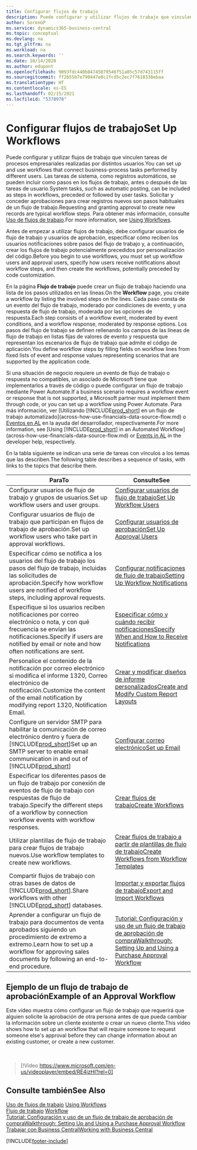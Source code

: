 ```yaml
---
title: Configurar flujos de trabajo
description: Puede configurar y utilizar flujos de trabajo que vinculen tareas de procesos empresariales realizadas por distintos usuarios. Conozca los diferentes pasos que debe seguir.
author: SorenGP
ms.service: dynamics365-business-central
ms.topic: conceptual
ms.devlang: na
ms.tgt_pltfrm: na
ms.workload: na
ms.search.keywords: ''
ms.date: 10/14/2020
ms.author: edupont
ms.openlocfilehash: 9093fdc440b84745079546f51a05c57d743115ff
ms.sourcegitcommit: ff2b55b7e790447e0c1fcd5c2ec7f7610338ebaa
ms.translationtype: HT
ms.contentlocale: es-ES
ms.lasthandoff: 02/15/2021
ms.locfileid: "5378978"
---
```

# <a name="set-up-workflows"></a><span data-ttu-id="b9b5f-104">Configurar flujos de trabajo</span><span class="sxs-lookup"><span data-stu-id="b9b5f-104">Set Up Workflows</span></span>

<span data-ttu-id="b9b5f-105">Puede configurar y utilizar flujos de trabajo que vinculen tareas de procesos empresariales realizadas por distintos usuarios.</span><span class="sxs-lookup"><span data-stu-id="b9b5f-105">You can set up and use workflows that connect business-process tasks performed by different users.</span></span> <span data-ttu-id="b9b5f-106">Las tareas de sistema, como registros automáticos, se pueden incluir como pasos en los flujos de trabajo, antes o después de las tareas de usuario.</span><span class="sxs-lookup"><span data-stu-id="b9b5f-106">System tasks, such as automatic posting, can be included as steps in workflows, preceded or followed by user tasks.</span></span> <span data-ttu-id="b9b5f-107">Solicitar y conceder aprobaciones para crear registros nuevos son pasos habituales de un flujo de trabajo.</span><span class="sxs-lookup"><span data-stu-id="b9b5f-107">Requesting and granting approval to create new records are typical workflow steps.</span></span> <span data-ttu-id="b9b5f-108">Para obtener más información, consulte [Uso de flujos de trabajo](across-use-workflows.md).</span><span class="sxs-lookup"><span data-stu-id="b9b5f-108">For more information, see [Using Workflows](across-use-workflows.md).</span></span>  

 <span data-ttu-id="b9b5f-109">Antes de empezar a utilizar flujos de trabajo, debe configurar usuarios de flujo de trabajo y usuarios de aprobación, especificar cómo reciben los usuarios notificaciones sobre pasos del flujo de trabajo y, a continuación, crear los flujos de trabajo potencialmente precedidos por personalización del código.</span><span class="sxs-lookup"><span data-stu-id="b9b5f-109">Before you begin to use workflows, you must set up workflow users and approval users, specify how users receive notifications about workflow steps, and then create the workflows, potentially preceded by code customization.</span></span>  

 <span data-ttu-id="b9b5f-110">En la página **Flujo de trabajo** puede crear un flujo de trabajo haciendo una lista de los pasos utilizados en las líneas.</span><span class="sxs-lookup"><span data-stu-id="b9b5f-110">On the **Workflow** page, you create a workflow by listing the involved steps on the lines.</span></span> <span data-ttu-id="b9b5f-111">Cada paso consta de un evento del flujo de trabajo, moderado por condiciones de evento, y una respuesta de flujo de trabajo, moderada por las opciones de respuesta.</span><span class="sxs-lookup"><span data-stu-id="b9b5f-111">Each step consists of a workflow event, moderated by event conditions, and a workflow response, moderated by response options.</span></span> <span data-ttu-id="b9b5f-112">Los pasos del flujo de trabajo se definen rellenando los campos de las líneas de flujo de trabajo en listas fijas de valores de evento y respuesta que representan los escenarios de flujo de trabajo que admite el código de aplicación.</span><span class="sxs-lookup"><span data-stu-id="b9b5f-112">You define workflow steps by filling fields on workflow lines from fixed lists of event and response values representing scenarios that are supported by the application code.</span></span>  

 <span data-ttu-id="b9b5f-113">Si una situación de negocio requiere un evento de flujo de trabajo o respuesta no compatibles, un asociado de Microsoft tiene que implementarlos a través de código o puede configurar un flujo de trabajo mediante Power Automate.</span><span class="sxs-lookup"><span data-stu-id="b9b5f-113">If a business scenario requires a workflow event or response that is not supported, a Microsoft partner must implement them through code, or you can set up a workflow using Power Automate.</span></span> <span data-ttu-id="b9b5f-114">Para más información, ver [Utilizando [!INCLUDE[prod_short](includes/prod_short.md)] en un flujo de trabajo automatizado](across-how-use-financials-data-source-flow.md) o [Eventos en AL](/dynamics365/business-central/dev-itpro/developer/devenv-events-in-al) en la ayuda del desarrollador, respectivamente.</span><span class="sxs-lookup"><span data-stu-id="b9b5f-114">For more information, see [Using [!INCLUDE[prod_short](includes/prod_short.md)] in an Automated Workflow](across-how-use-financials-data-source-flow.md) or [Events in AL](/dynamics365/business-central/dev-itpro/developer/devenv-events-in-al) in the developer help, respectively.</span></span>

 <span data-ttu-id="b9b5f-115">En la tabla siguiente se indican una serie de tareas con vínculos a los temas que las describen.</span><span class="sxs-lookup"><span data-stu-id="b9b5f-115">The following table describes a sequence of tasks, with links to the topics that describe them.</span></span>  

|<span data-ttu-id="b9b5f-116">**Para**</span><span class="sxs-lookup"><span data-stu-id="b9b5f-116">**To**</span></span>|<span data-ttu-id="b9b5f-117">**Consulte**</span><span class="sxs-lookup"><span data-stu-id="b9b5f-117">**See**</span></span>|  
|------------|-------------|  
|<span data-ttu-id="b9b5f-118">Configurar usuarios de flujo de trabajo y grupos de usuarios.</span><span class="sxs-lookup"><span data-stu-id="b9b5f-118">Set up workflow users and user groups.</span></span>|[<span data-ttu-id="b9b5f-119">Configurar usuarios de flujo de trabajo</span><span class="sxs-lookup"><span data-stu-id="b9b5f-119">Set Up Workflow Users</span></span>](across-how-to-set-up-workflow-users.md)|  
|<span data-ttu-id="b9b5f-120">Configurar usuarios de flujo de trabajo que participan en flujos de trabajo de aprobación.</span><span class="sxs-lookup"><span data-stu-id="b9b5f-120">Set up workflow users who take part in approval workflows.</span></span>|[<span data-ttu-id="b9b5f-121">Configurar usuarios de aprobación</span><span class="sxs-lookup"><span data-stu-id="b9b5f-121">Set Up Approval Users</span></span>](across-how-to-set-up-approval-users.md)|  
|<span data-ttu-id="b9b5f-122">Especificar cómo se notifica a los usuarios del flujo de trabajo los pasos del flujo de trabajo, incluidas las solicitudes de aprobación.</span><span class="sxs-lookup"><span data-stu-id="b9b5f-122">Specify how workflow users are notified of workflow steps, including approval requests.</span></span>|[<span data-ttu-id="b9b5f-123">Configurar notificaciones de flujo de trabajo</span><span class="sxs-lookup"><span data-stu-id="b9b5f-123">Setting Up Workflow Notifications</span></span>](across-setting-up-workflow-notifications.md)|  
|<span data-ttu-id="b9b5f-124">Especifique si los usuarios reciben notificaciones por correo electrónico o nota, y con qué frecuencia se envían las notificaciones.</span><span class="sxs-lookup"><span data-stu-id="b9b5f-124">Specify if users are notified by email or note and how often notifications are sent.</span></span>|[<span data-ttu-id="b9b5f-125">Especificar cómo y cuándo recibir notificaciones</span><span class="sxs-lookup"><span data-stu-id="b9b5f-125">Specify When and How to Receive Notifications</span></span>](across-how-to-specify-when-and-how-to-receive-notifications.md)|  
|<span data-ttu-id="b9b5f-126">Personalice el contenido de la notificación por correo electrónico si modifica el informe 1320, Correo electrónico de notificación.</span><span class="sxs-lookup"><span data-stu-id="b9b5f-126">Customize the content of the email notification by modifying report 1320, Notification Email.</span></span>|[<span data-ttu-id="b9b5f-127">Crear y modificar diseños de informe personalizados</span><span class="sxs-lookup"><span data-stu-id="b9b5f-127">Create and Modify Custom Report Layouts</span></span>](ui-how-create-custom-report-layout.md)|  
|<span data-ttu-id="b9b5f-128">Configure un servidor SMTP para habilitar la comunicación de correo electrónico dentro y fuera de [!INCLUDE[prod_short](includes/prod_short.md)]</span><span class="sxs-lookup"><span data-stu-id="b9b5f-128">Set up an SMTP server to enable email communication in and out of [!INCLUDE[prod_short](includes/prod_short.md)]</span></span>|[<span data-ttu-id="b9b5f-129">Configurar correo electrónico</span><span class="sxs-lookup"><span data-stu-id="b9b5f-129">Set up Email</span></span>](admin-how-setup-email.md)|
|<span data-ttu-id="b9b5f-130">Especificar los diferentes pasos de un flujo de trabajo por conexión de eventos de flujo de trabajo con respuestas de flujo de trabajo.</span><span class="sxs-lookup"><span data-stu-id="b9b5f-130">Specify the different steps of a workflow by connection workflow events with workflow responses.</span></span>|[<span data-ttu-id="b9b5f-131">Crear flujos de trabajo</span><span class="sxs-lookup"><span data-stu-id="b9b5f-131">Create Workflows</span></span>](across-how-to-create-workflows.md)|  
|<span data-ttu-id="b9b5f-132">Utilizar plantillas de flujo de trabajo para crear flujos de trabajo nuevos.</span><span class="sxs-lookup"><span data-stu-id="b9b5f-132">Use workflow templates to create new workflows.</span></span>|[<span data-ttu-id="b9b5f-133">Crear flujos de trabajo a partir de plantillas de flujo de trabajo</span><span class="sxs-lookup"><span data-stu-id="b9b5f-133">Create Workflows from Workflow Templates</span></span>](across-how-to-create-workflows-from-workflow-templates.md)|  
|<span data-ttu-id="b9b5f-134">Compartir flujos de trabajo con otras bases de datos de [!INCLUDE[prod_short](includes/prod_short.md)].</span><span class="sxs-lookup"><span data-stu-id="b9b5f-134">Share workflows with other [!INCLUDE[prod_short](includes/prod_short.md)] databases.</span></span>|[<span data-ttu-id="b9b5f-135">Importar y exportar flujos de trabajo</span><span class="sxs-lookup"><span data-stu-id="b9b5f-135">Export and Import Workflows</span></span>](across-how-to-export-and-import-workflows.md)|  
|<span data-ttu-id="b9b5f-136">Aprender a configurar un flujo de trabajo para documentos de venta aprobados siguiendo un procedimiento de extremo a extremo.</span><span class="sxs-lookup"><span data-stu-id="b9b5f-136">Learn how to set up a workflow for approving sales documents by following an end-to-end procedure.</span></span>|[<span data-ttu-id="b9b5f-137">Tutorial: Configuración y uso de un flujo de trabajo de aprobación de compra</span><span class="sxs-lookup"><span data-stu-id="b9b5f-137">Walkthrough: Setting Up and Using a Purchase Approval Workflow</span></span>](walkthrough-setting-up-and-using-a-purchase-approval-workflow.md)|  

## <a name="example-of-an-approval-workflow"></a><span data-ttu-id="b9b5f-138">Ejemplo de un flujo de trabajo de aprobación</span><span class="sxs-lookup"><span data-stu-id="b9b5f-138">Example of an Approval Workflow</span></span>
<span data-ttu-id="b9b5f-139">Este video muestra cómo configurar un flujo de trabajo que requerirá que alguien solicite la aprobación de otra persona antes de que pueda cambiar la información sobre un cliente existente o crear un nuevo cliente.</span><span class="sxs-lookup"><span data-stu-id="b9b5f-139">This video shows how to set up an workflow that will require someone to request someone else's approval before they can change information about an existing customer, or create a new customer.</span></span>  
<br><br>  

> [!Video https://www.microsoft.com/en-us/videoplayer/embed/RE4jzHI?rel=0]

## <a name="see-also"></a><span data-ttu-id="b9b5f-140">Consulte también</span><span class="sxs-lookup"><span data-stu-id="b9b5f-140">See Also</span></span>  
 <span data-ttu-id="b9b5f-141">[Uso de flujos de trabajo](across-use-workflows.md) </span><span class="sxs-lookup"><span data-stu-id="b9b5f-141">[Using Workflows](across-use-workflows.md) </span></span>  
 <span data-ttu-id="b9b5f-142">[Flujo de trabajo](across-workflow.md) </span><span class="sxs-lookup"><span data-stu-id="b9b5f-142">[Workflow](across-workflow.md) </span></span>  
 [<span data-ttu-id="b9b5f-143">Tutorial: Configuración y uso de un flujo de trabajo de aprobación de compra</span><span class="sxs-lookup"><span data-stu-id="b9b5f-143">Walkthrough: Setting Up and Using a Purchase Approval Workflow</span></span>](walkthrough-setting-up-and-using-a-purchase-approval-workflow.md)  
 [<span data-ttu-id="b9b5f-144">Trabajar con Business Central</span><span class="sxs-lookup"><span data-stu-id="b9b5f-144">Working with Business Central</span></span>](ui-work-product.md)


[!INCLUDE[footer-include](includes/footer-banner.md)]